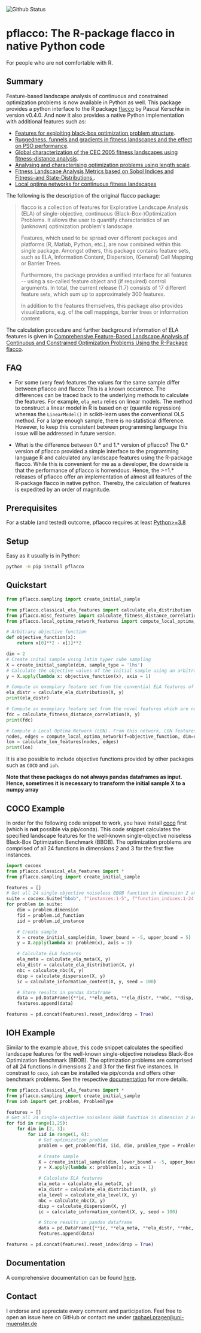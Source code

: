 ![Github Status](https://github.com/reiyan/pflacco/actions/workflows/python-package.yml/badge.svg?branch=master)
# pflacco: The R-package flacco in native Python code
For people who are not comfortable with R.

## Summary
Feature-based landscape analysis of continuous and constrained optimization problems is now available in Python as well.
This package provides a python interface to the R package [flacco](https://github.com/kerschke/flacco) by Pascal Kerschke in version v0.4.0.
And now it also provides a native Python implementation with additional features such as:
- [Features for exploiting black-box optimization problem structure](https://pure.itu.dk/ws/files/76529050/bbo_lion7.pdf).
- [Ruggedness, funnels and gradients in fitness landscapes and the effect on PSO performance](https://ieeexplore.ieee.org/abstract/document/6557671).
- [Global characterization of the CEC 2005 fitness landscapes using fitness-distance analysis](https://publications.mpi-cbg.de/Müller_2011_5158.pdf).
- [Analysing and characterising optimization problems using length scale](https://citeseerx.ist.psu.edu/viewdoc/download?doi=10.1.1.709.9948&rep=rep1&type=pdf).
- [Fitness Landscape Analysis Metrics based on Sobol Indices and Fitness-and State-Distributions.](https://ieeexplore.ieee.org/document/9185716).
- [Local optima networks for continuous fitness landscapes](https://dl.acm.org/doi/10.1145/3319619.3326852)

The following is the description of the original flacco package:
> flacco is a collection of features for Explorative Landscape Analysis (ELA) of single-objective, continuous (Black-Box-)Optimization Problems. It allows the user to quantify characteristics of an (unknown) optimization problem's landscape.
>
> Features, which used to be spread over different packages and platforms (R, Matlab, Python, etc.), are now combined within this single package. Amongst others, this package contains feature sets, such as ELA, Information Content, Dispersion, (General) Cell Mapping or Barrier Trees.
>
> Furthermore, the package provides a unified interface for all features -- using a so-called feature object and (if required) control arguments. In total, the current release (1.7) consists of 17 different feature sets, which sum up to approximately 300 features.
>
> In addition to the features themselves, this package also provides visualizations, e.g. of the cell mappings, barrier trees or information content

The calculation procedure and further background information of ELA features is given in [Comprehensive Feature-Based Landscape Analysis of Continuous and Constrained Optimization Problems Using the R-Package flacco](https://arxiv.org/abs/1708.05258).

## FAQ
- For some (very few) features the values for the same sample differ between pflacco and flacco:
This is a known occurence. The differences can be traced back to the underlying methods to calculate the features. For example, ```ela_meta``` relies on linear models. The method to construct a linear model in R is based on qr (quantile regression) whereas the ```LinearModel()``` in scikit-learn uses the conventional OLS method. For a large enough sample, there is no statistical difference. However, to keep this consistent between programming language this issue will be addressed in future version.

- What is the difference between 0.* and 1.* version of pflacco?
The 0.* version of pflacco provided a simple interface to the programming language R and calculated any landscape features using the R-package flacco. While this is convenient for me as a developer, the downside is that the performance of pflacco is horrendous. Hence, the >=1.* releases of pflacco offer an implementation of almost all features of the R-package flacco in native python. Thereby, the calculation of features is expedited by an order of magnitude.

## Prerequisites
For a stable (and tested) outcome, pflacco requires at least [Python>=3.8](https://www.python.org/downloads/release/python-364/)

## Setup
Easy as it usually is in Python:
```bash
python -m pip install pflacco
```

## Quickstart
```python
from pflacco.sampling import create_initial_sample

from pflacco.classical_ela_features import calculate_ela_distribution
from pflacco.misc_features import calculate_fitness_distance_correlation
from pflacco.local_optima_network_features import compute_local_optima_network, calculate_lon_features

# Arbitrary objective function
def objective_function(x):
    return x[0]**2 - x[1]**2

dim = 2
# Create inital sample using latin hyper cube sampling
X = create_initial_sample(dim, sample_type = 'lhs')
# Calculate the objective values of the initial sample using an arbitrary objective function (here y = x1^2 - x2^2)
y = X.apply(lambda x: objective_function(x), axis = 1)

# Compute an exemplary feature set from the convential ELA features of the R-package flacco
ela_distr = calculate_ela_distribution(X, y)
print(ela_distr)

# Compute an exemplary feature set from the novel features which are not part of the R-package flacco yet.
fdc = calculate_fitness_distance_correlation(X, y)
print(fdc)

# Compute a Local Optima Network (LON). From this network, LON features can be calculated.
nodes, edges = compute_local_optima_network(f=objective_function, dim=dim, lower_bound=0, upper_bound=1)
lon = calculate_lon_features(nodes, edges)
print(lon)

```

It is also possible to include objective functions provided by other packages such as ```COCO``` and ```ioh```.

**Note that these packages do not always pandas dataframes as input. Hence, sometimes it is necessary to transform the initial sample X to a numpy array**

## COCO Example
In order for the following code snippet to work, you have install [coco](https://github.com/numbbo/coco) first (which is **not** possible via pip/conda).
This code snippet calculates the specified landscape features for the well-known single-objective noiseless Black-Box Optimization Benchmark (BBOB).
The optimization problems are comprised of all 24 functions in dimensions 2 and 3 for the first five instances.
```python
import cocoex
from pflacco.classical_ela_features import *
from pflacco.sampling import create_initial_sample

features = []
# Get all 24 single-objective noiseless BBOB function in dimension 2 and 3 for the first five instances.
suite = cocoex.Suite("bbob", f"instances:1-5", f"function_indices:1-24 dimensions:2,3")
for problem in suite:
    dim = problem.dimension
    fid = problem.id_function
    iid = problem.id_instance

    # Create sample
    X = create_initial_sample(dim, lower_bound = -5, upper_bound = 5)
    y = X.apply(lambda x: problem(x), axis = 1)

    # Calculate ELA features
    ela_meta = calculate_ela_meta(X, y)
    ela_distr = calculate_ela_distribution(X, y)
    nbc = calculate_nbc(X, y)
    disp = calculate_dispersion(X, y)
    ic = calculate_information_content(X, y, seed = 100)

    # Store results in pandas dataframe
    data = pd.DataFrame({**ic, **ela_meta, **ela_distr, **nbc, **disp, **{'fid': fid}, **{'dim': dim}, **{'iid': iid}}, index = [0])
    features.append(data)

features = pd.concat(features).reset_index(drop = True)
```

## IOH Example
Similar to the example above, this code snippet calculates the specified landscape features for the well-known single-objective noiseless Black-Box Optimization Benchmark (BBOB).
The optimization problems are comprised of all 24 functions in dimensions 2 and 3 for the first five instances.
In constrast to ```coco```, ```ioh``` can be installed via pip/conda and offers other benchmark problems. See the respective [documentation](https://iohprofiler.github.io/IOHexperimenter/python/problem.html) for more details.
```python
from pflacco.classical_ela_features import *
from pflacco.sampling import create_initial_sample
from ioh import get_problem, ProblemType

features = []
# Get all 24 single-objective noiseless BBOB function in dimension 2 and 3 for the first five instances.
for fid in range(1,25):
    for dim in [2, 3]:
        for iid in range(1, 6):
            # Get optimization problem
            problem = get_problem(fid, iid, dim, problem_type = ProblemType.BBOB)

            # Create sample
            X = create_initial_sample(dim, lower_bound = -5, upper_bound = 5)
            y = X.apply(lambda x: problem(x), axis = 1)

            # Calculate ELA features
            ela_meta = calculate_ela_meta(X, y)
            ela_distr = calculate_ela_distribution(X, y)
            ela_level = calculate_ela_level(X, y)
            nbc = calculate_nbc(X, y)
            disp = calculate_dispersion(X, y)
            ic = calculate_information_content(X, y, seed = 100)

            # Store results in pandas dataframe
            data = pd.DataFrame({**ic, **ela_meta, **ela_distr, **nbc, **disp, **{'fid': fid}, **{'dim': dim}, **{'iid': iid}}, index = [0])
            features.append(data)

features = pd.concat(features).reset_index(drop = True)
```

## Documentation
A comprehensive documentation can be found [here](https://pflacco.readthedocs.io/en/latest/index.html).

## Contact
I endorse and appreciate every comment and participation. Feel free to open an issue here on GitHub or contact me under raphael.prager@uni-muenster.de
